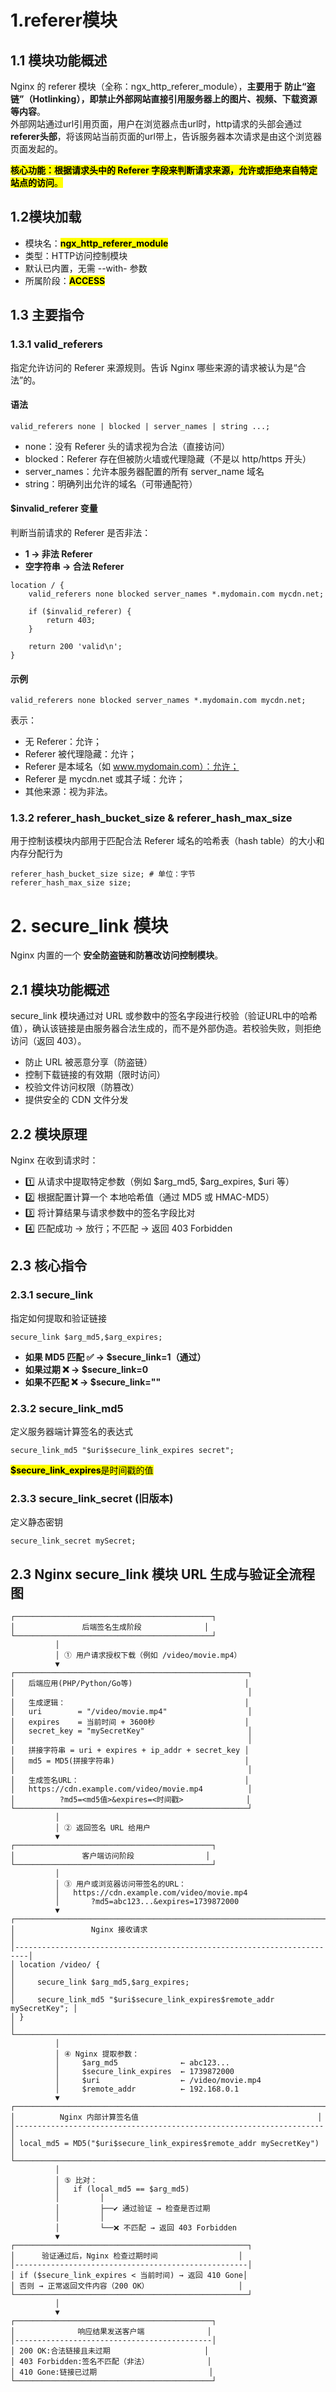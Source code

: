 # 1.referer模块
## 1.1 模块功能概述
Nginx 的 referer 模块（全称：ngx_http_referer_module），**主要用于 防止“盗链”（Hotlinking），即禁止外部网站直接引用服务器上的图片、视频、下载资源等内容**。<br>
外部网站通过url引用页面，用户在浏览器点击url时，http请求的头部会通过**referer头部**，将该网站当前页面的url带上，告诉服务器本次请求是由这个浏览器页面发起的。<br>

<mark>**核心功能：根据请求头中的 Referer 字段来判断请求来源，允许或拒绝来自特定站点的访问**。</mark>




## 1.2模块加载
- 模块名：<mark>**ngx_http_referer_module**</mark>
- 类型：HTTP访问控制模块
- 默认已内置，无需 --with- 参数
- 所属阶段：<mark>**ACCESS**</mark>


## 1.3 主要指令

### 1.3.1 valid_referers
指定允许访问的 Referer 来源规则。告诉 Nginx 哪些来源的请求被认为是“合法”的。

#### 语法

```nginx
valid_referers none | blocked | server_names | string ...;
```
- none：没有 Referer 头的请求视为合法（直接访问）
- blocked：Referer 存在但被防火墙或代理隐藏（不是以 http/https 开头）
- server_names：允许本服务器配置的所有 server_name 域名
- string：明确列出允许的域名（可带通配符）

#### $invalid_referer 变量
判断当前请求的 Referer 是否非法：
- **1 → 非法 Referer**
- **空字符串 → 合法 Referer**

```nginx
location / {
    valid_referers none blocked server_names *.mydomain.com mycdn.net;

    if ($invalid_referer) {
        return 403;
    }

    return 200 'valid\n';
}
```
#### 示例
```nginx
valid_referers none blocked server_names *.mydomain.com mycdn.net;
```
表示：
- 无 Referer：允许；
- Referer 被代理隐藏：允许；
- Referer 是本域名（如 www.mydomain.com）：允许；
- Referer 是 mycdn.net 或其子域：允许；
- 其他来源：视为非法。




### 1.3.2 referer_hash_bucket_size & referer_hash_max_size
用于控制该模块内部用于匹配合法 Referer 域名的哈希表（hash table）的大小和内存分配行为
```nginx
referer_hash_bucket_size size; # 单位：字节
referer_hash_max_size size;
```


# 2. secure_link 模块
Nginx 内置的一个 **安全防盗链和防篡改访问控制模块**。

## 2.1 模块功能概述
secure_link 模块通过对 URL 或参数中的签名字段进行校验（验证URL中的哈希值），确认该链接是由服务器合法生成的，而不是外部伪造。若校验失败，则拒绝访问（返回 403）。

- 防止 URL 被恶意分享（防盗链）
- 控制下载链接的有效期（限时访问）
- 校验文件访问权限（防篡改）
- 提供安全的 CDN 文件分发

## 2.2 模块原理
Nginx 在收到请求时：
- 1️⃣ 从请求中提取特定参数（例如 $arg_md5, $arg_expires, $uri 等）
- 2️⃣ 根据配置计算一个 本地哈希值（通过 MD5 或 HMAC-MD5）
- 3️⃣ 将计算结果与请求参数中的签名字段比对
- 4️⃣ 匹配成功 → 放行；不匹配 → 返回 403 Forbidden


## 2.3 核心指令
### 2.3.1 secure_link
指定如何提取和验证链接

```nginx
secure_link $arg_md5,$arg_expires;
```
- **如果 MD5 匹配 ✅ → $secure_link=1（通过）**
- **如果过期 ❌ → $secure_link=0**
- **如果不匹配 ❌ → $secure_link=""**

### 2.3.2 secure_link_md5
定义服务器端计算签名的表达式

```nginx
secure_link_md5 "$uri$secure_link_expires secret"; 
```
<mark>**$secure_link_expires**是时间戳的值</mark>

### 2.3.3 secure_link_secret (旧版本)
定义静态密钥

```nginx
secure_link_secret mySecret;
```

## 2.3 Nginx secure_link 模块 URL 生成与验证全流程图
```text
┌────────────────────────────────────────────┐
│               后端签名生成阶段              │
└────────────────────────────────────────────┘
          │
          │ ① 用户请求授权下载（例如 /video/movie.mp4）
          ▼
┌────────────────────────────────────────────────────┐
│   后端应用(PHP/Python/Go等)                         │
│                                                    │
│   生成逻辑：                                        │
│   uri        = "/video/movie.mp4"                  │
│   expires    = 当前时间 + 3600秒                    │
│   secret_key = "mySecretKey"                       │
│                                                    │
│   拼接字符串 = uri + expires + ip_addr + secret_key │
│   md5 = MD5(拼接字符串)                             │
│                                                    │
│   生成签名URL：                                     │
│   https://cdn.example.com/video/movie.mp4          │
│          ?md5=<md5值>&expires=<时间戳>              │
└────────────────────────────────────────────────────┘
          │
          │ ② 返回签名 URL 给用户
          ▼
┌────────────────────────────────────────────┐
│               客户端访问阶段                │
└────────────────────────────────────────────┘
          │
          │ ③ 用户或浏览器访问带签名的URL：
          │   https://cdn.example.com/video/movie.mp4
          │       ?md5=abc123...&expires=1739872000
          ▼
┌─────────────────────────────────────────────────────────────────────────┐
│                 Nginx 接收请求                                           │
│-------------------------------------------------------------------------│
│ location /video/ {                                                      │
│     secure_link $arg_md5,$arg_expires;                                  │
│     secure_link_md5 "$uri$secure_link_expires$remote_addr mySecretKey"; │
│ }                                                                       │
└─────────────────────────────────────────────────────────────────────────┘
          │
          │ ④ Nginx 提取参数：
          │     $arg_md5              ← abc123...
          │     $secure_link_expires  ← 1739872000
          │     $uri                  ← /video/movie.mp4
          │     $remote_addr          ← 192.168.0.1
          ▼
┌─────────────────────────────────────────────────────────────────────┐
│          Nginx 内部计算签名值                                        │
│---------------------------------------------------------------------│
│ local_md5 = MD5("$uri$secure_link_expires$remote_addr mySecretKey") │
└─────────────────────────────────────────────────────────────────────┘
          │
          │ ⑤ 比对：
          │   if (local_md5 == $arg_md5)
          │         │
          │         ├──✔️ 通过验证 → 检查是否过期
          │         │
          │         └──❌ 不匹配 → 返回 403 Forbidden
          ▼
┌────────────────────────────────────────────────────┐
│      验证通过后，Nginx 检查过期时间                  │
│----------------------------------------------------│
│ if ($secure_link_expires < 当前时间) → 返回 410 Gone│
│ 否则 → 正常返回文件内容（200 OK）                    │
└────────────────────────────────────────────────────┘
          │
          ▼
┌────────────────────────────────────────────┐
│              响应结果发送客户端              │
│--------------------------------------------│
│ 200 OK:合法链接且未过期                     │
│ 403 Forbidden:签名不匹配（非法）             │
│ 410 Gone:链接已过期                         │
└────────────────────────────────────────────┘

```
